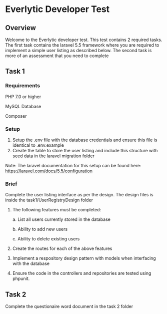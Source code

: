 # Everlytic Developer Test
## Overview
Welcome to the Everlytic developer test. This test contains 2 required tasks. The first task contains the laravel 5.5 framework 
where you are required to implement a simple user listing as described below. The second task is more of an assessment that you need to complete

## Task 1

### Requirements
PHP 7.0 or higher

MySQL Database

Composer

### Setup
1. Setup the .env file with the database credentials and ensure this file is identical to .env.example
2. Create the table to store the user listing and include this structure with seed data in the laravel migration folder 

Note: The laravel documentation for this setup can be found here: https://laravel.com/docs/5.5/configuration

### Brief
Complete the user listing interface as per the design. The design files is inside the task1/UserRegistryDesign folder

1. The following features must be completed:
  
    a. List all users currently stored in the database
 
    b. Ability to add new users
  
    c. Ability to delete existing users
    
2. Create the routes for each of the above features
3. Implement a respository design pattern with models when interfacing with the database
4. Ensure the code in the controllers and repositories are tested using phpunit.

## Task 2
Complete the questionaire word document in the task 2 folder

  
  
  


